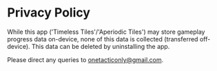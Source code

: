 # Privacy Policy
While this app ('Timeless Tiles'/'Aperiodic Tiles') may store gameplay progress data on-device, none of this data is collected (transferred off-device). This data can be deleted by uninstalling the app.

Please direct any queries to onetacticonly@gmail.com.
